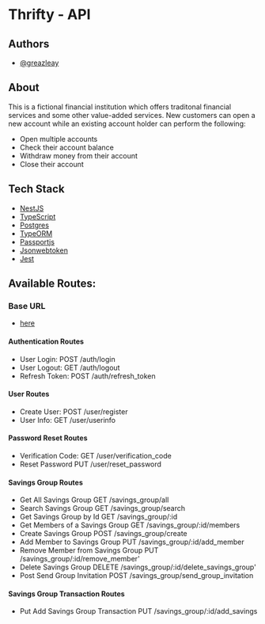 # Thrifty - API

## Authors

- [@greazleay](https://www.github.com/greazleay)

## About
This is a fictional financial institution which offers traditonal financial services and some other value-added services. New customers can open a new account while an existing account holder can perform the following:

* Open multiple accounts
* Check their account balance
* Withdraw money from their account
* Close their account

## Tech Stack

* [NestJS](https://nestjs.com/)
* [TypeScript](https://www.typescriptlang.org/)
* [Postgres](https://www.postgresql.org/)
* [TypeORM](https://typeorm.io/)
* [Passportjs](https://www.passportjs.org/)
* [Jsonwebtoken](https://www.npmjs.com/package/jsonwebtoken)
* [Jest](https://jestjs.io/)

## Available Routes:

### Base URL 

* [here](https://api-thrifty.herokuapp.com/v1)

#### Authentication Routes
* User Login:                                                   POST    /auth/login
* User Logout:                                                  GET     /auth/logout
* Refresh Token:                                                POST    /auth/refresh_token 

#### User Routes
* Create User:                                                  POST    /user/register
* User Info:                                                    GET     /user/userinfo

#### Password Reset Routes
* Verification Code:                                            GET     /user/verification_code
* Reset Password                                                PUT     /user/reset_password

#### Savings Group Routes
* Get All Savings Group                                         GET     /savings_group/all
* Search Savings Group                                          GET     /savings_group/search
* Get Savings Group by Id                                       GET     /savings_group/:id
* Get Members of a Savings Group                                GET     /savings_group/:id/members
* Create Savings Group                                          POST    /savings_group/create
* Add Member to Savings Group                                   PUT     /savings_group/:id/add_member
* Remove Member from Savings Group                              PUT     /savings_group/:id/remove_member'
* Delete Savings Group                                          DELETE  /savings_group/:id/delete_savings_group'
* Post Send Group Invitation                                    POST    /savings_group/send_group_invitation

#### Savings Group Transaction Routes
* Put Add Savings Group Transaction                             PUT     /savings_group/:id/add_savings
